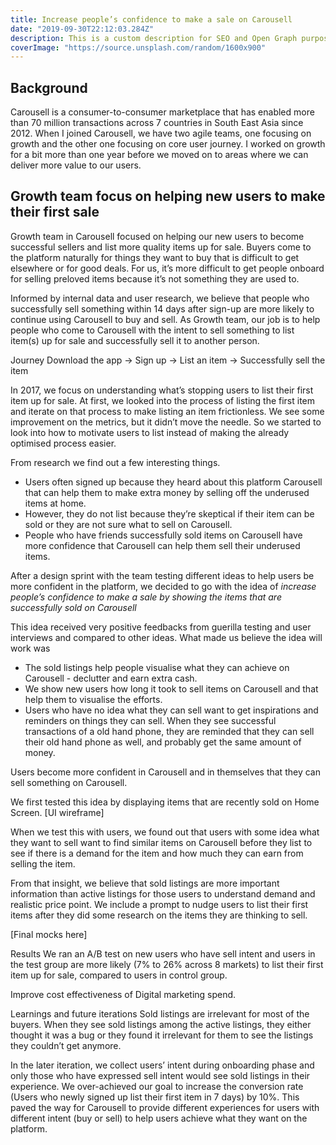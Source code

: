 ```yaml
---
title: Increase people’s confidence to make a sale on Carousell
date: "2019-09-30T22:12:03.284Z"
description: This is a custom description for SEO and Open Graph purposes, rather than the default generated excerpt. Simply add a description field to the frontmatter.
coverImage: "https://source.unsplash.com/random/1600x900"
---
```


## Background
Carousell is a consumer-to-consumer marketplace that has enabled more than 70 million transactions across 7 countries in South East Asia since 2012. When I joined Carousell, we have two agile teams, one focusing on growth and the other one focusing on core user journey. I worked on growth for a bit more than one year before we moved on to areas where we can deliver more value to our users.

## Growth team focus on helping new users to make their first sale
Growth team in Carousell focused on helping our new users to become successful sellers and list more quality items up for sale. Buyers come to the platform naturally for things they want to buy that is difficult to get elsewhere or for good deals. For us, it’s more difficult to get people onboard for selling preloved items because it’s not something they are used to. 
 
Informed by internal data and user research, we believe that people who successfully sell something within 14 days after sign-up are more likely to continue using Carousell to buy and sell. As Growth team, our job is to help people who come to Carousell with the intent to sell something to list item(s) up for sale and successfully sell it to another person.

Journey 
Download the app -> Sign up -> List an item -> Successfully sell the item

In 2017, we focus on understanding what’s stopping users to list their first item up for sale. At first, we looked into the process of listing the first item and iterate on that process to make listing an item frictionless. We see some improvement on the metrics, but it didn’t move the needle. So we started to look into how to motivate users to list instead of making the already optimised process easier.

From research we find out a few interesting things.
* Users often signed up because they heard about this platform Carousell that can help them to make extra money by selling off the underused items at home.
* However, they do not list because they’re skeptical if their item can be sold or they are not sure what to sell on Carousell.
* People who have friends successfully sold items on Carousell have more confidence that Carousell can help them sell their underused items.

After a design sprint with the team testing different ideas to help users be more confident in the platform, we decided to go with the idea of *increase people’s confidence to make a sale by showing the items that are successfully sold on Carousell*

This idea received very positive feedbacks from guerilla testing and user interviews and compared to other ideas. What made us believe the idea will work was
* The sold listings help people visualise what they can achieve on Carousell - declutter and earn extra cash. 
* We show new users how long it took to sell items on Carousell and that help them to visualise the efforts.
* Users who have no idea what they can sell want to get inspirations and reminders on things they can sell. When they see successful transactions of a old hand phone, they are reminded that they can sell their old hand phone as well, and probably get the same amount of money.

Users become more confident in Carousell and in themselves that they can sell something on Carousell.

We first tested this idea by displaying items that are recently sold on Home Screen.
[UI wireframe]

When we test this with users, we found out that users with some idea what they want to sell want to find similar items on Carousell before they list to see if there is a demand for the item and how much they can earn from selling the item.

From that insight, we believe that sold listings are more important information than active listings for those users to understand demand and realistic price point. We include a prompt to nudge users to list their first items after they did some research on the items they are thinking to sell.

[Final mocks here] 

Results
We ran an A/B test on new users who have sell intent and users in the test group are more likely (7% to 26% across 8 markets) to list their first item up for sale, compared to users in control group.

Improve cost effectiveness of Digital marketing spend.

Learnings and future iterations
Sold listings are irrelevant for most of the buyers. When they see sold listings among the active listings, they either thought it was a bug or they found it irrelevant for them to see the listings they couldn’t get anymore.

In the later iteration, we collect users’ intent during onboarding phase and only those who have expressed sell intent would see sold listings in their experience. We over-achieved our goal to increase the conversion rate (Users who newly signed up list their first item in 7 days) by 10%.
This paved the way for Carousell to provide different experiences for users with different intent (buy or sell) to help users achieve what they want on the platform.

